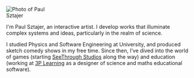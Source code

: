 <img class="img-fluid float-right rounded ml-3" style="max-width: 120px;" alt="Photo of Paul Sztajer" title="Me, in portrait" src="/who/thumb/profile.jpg" />

I'm Paul Sztajer, an interactive artist. I develop works that illuminate complex systems and ideas, particularly in the realm of science.

I studied Physics and Software Engineering at University, and produced sketch comedy shows in my free time. Since then, I’ve dived into the world of games (starting [SeeThrough Studios](seethroughstudios.com) along the way) and education (working at [3P Learning](3plearning.com) as a designer of science and maths educational software).
